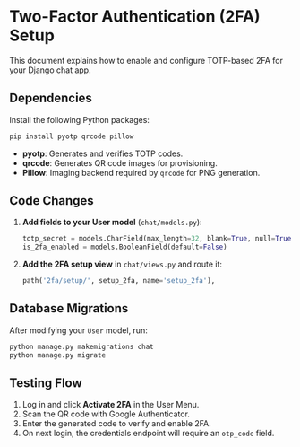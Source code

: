 # Two-Factor Authentication (2FA) Setup

This document explains how to enable and configure TOTP-based 2FA for your Django chat app.

## Dependencies

Install the following Python packages:

```bash
pip install pyotp qrcode pillow
```

- **pyotp**: Generates and verifies TOTP codes.  
- **qrcode**: Generates QR code images for provisioning.  
- **Pillow**: Imaging backend required by `qrcode` for PNG generation.

## Code Changes

1. **Add fields to your User model** (`chat/models.py`):

   ```python
   totp_secret = models.CharField(max_length=32, blank=True, null=True)
   is_2fa_enabled = models.BooleanField(default=False)
   ```

2. **Add the 2FA setup view** in `chat/views.py` and route it:

   ```python
   path('2fa/setup/', setup_2fa, name='setup_2fa'),
   ```

## Database Migrations

After modifying your `User` model, run:

```bash
python manage.py makemigrations chat
python manage.py migrate
```

## Testing Flow

1. Log in and click **Activate 2FA** in the User Menu.  
2. Scan the QR code with Google Authenticator.  
3. Enter the generated code to verify and enable 2FA.  
4. On next login, the credentials endpoint will require an `otp_code` field.
